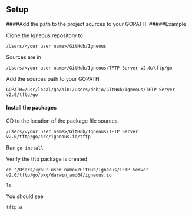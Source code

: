 Setup
-----
####Add the path to the project sources to your GOPATH.
#####Example 

Clone the Igneous repository to
 
 ```/Users/<your user name>/GitHub/Igneous```

Sources are in
 
 ```/Users/<your user name>/GitHub/Igneous/TFTP Server v2.0/tftp/go```

Add the sources path to your GOPATH

```GOPATH=/usr/local/go/bin:/Users/debjo/GitHub/Igneous/TFTP Server v2.0/tftp/go```

#### Install the packages

CD to the location of the package file sources.

```/Users/<your user name>/GitHub/Igneous/TFTP Server v2.0/tftp/go/src/igneous.io/tftp```

Run ```go install```

Verify the tftp package is created

```cd "/Users/<your user name>/GitHub/Igneous/TFTP Server v2.0/tftp/go/pkg/darwin_amd64/igneous.io```

```ls```

You should see

```tftp.a```

